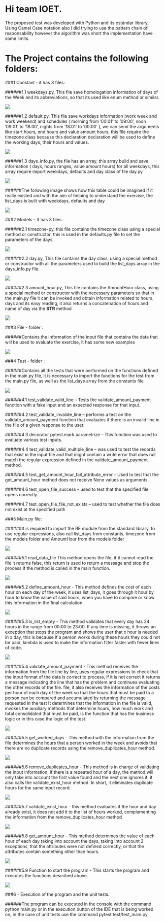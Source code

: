 # Hi team IOET.

The proposed test was developed with Python and its estándar library, Using Camel Case notation also I did trying to use the pattern chain of responsability however the algorithm was short the implementation have some limits.

# The Project contains the following folders:

###1 Constant  - it has 3 files:

######1.1	weekdays.py, This file save homologation information of days of the Week and its abbreviations, so that its used like enum method or similar. 

![](https://github.com/jefvasquezg/acme/blob/master/images/1.png)

######1.2	default.py, This file save workdays information  (work week and work weekend) and schedules ( morning from ’00:01’ to ’09:00’, noon ’09:01’ to ’18:00’, nights from ’18:01’ to ’00:00’ ), we can send the arguments like start hours, end hours and value amount hours, this file require the timezone class because this declaration declaration will be used to define the working days, their hours and values. 

![](https://github.com/jefvasquezg/acme/blob/master/images/2.png)

######1.3	days_info.py, the file has an array, this array build and save information ( days, hours ranges, value amount hours) for all weekdays, this array require import weekdays, defaults and day class of file day.py

![](https://github.com/jefvasquezg/acme/blob/master/images/3.png)

######The following image shows how this table could be imagined if it really existed and with the aim of helping to understand the exercise, the list_days is built with weekdays, defaults and day 

![](https://github.com/jefvasquezg/acme/blob/master/images/4.png)

###2	Models – It has 3 files:

######2.1	timezone-py, this file contains the timezone class using a special method or constructor, this is used in the defaults.py file to set the parameters of the days. 

![](https://github.com/jefvasquezg/acme/blob/master/images/5.png)

######2.2	day.py, This file contains the day class, using a special method or constructor with all the parameters used to build the list_days array in the days_info.py file. 

![](https://github.com/jefvasquezg/acme/blob/master/images/6.png)

######2.3	amount_hour.py, This file contains the AmountHour class, using a special method or constructor with the necessary parameters so that in the main.py file it can be invoked and obtain information related to hours, days and its easy reading, it also returns a concatenation of hours and name of day via the __STR__ method

![](https://github.com/jefvasquezg/acme/blob/master/images/7.png)


###3 File - folder :

######Contains the information of the input file that contains the data that will be used to evaluate the exercise, it has some new examples

![](https://github.com/jefvasquezg/acme/blob/master/images/8.png)

###4 Test - folder :

######Contains all the tests that were performed on the functions defined in the main.py file, it is necessary to import the functions for the test from the main.py file, as well as the list_days array from the constants file

![](https://github.com/jefvasquezg/acme/blob/master/images/9.png)

######4.1 test_validate_valid_line – Tests the validate_amount_payment function with a fake input and an expected response for that input.

######4.2 test_validate_invalide_line – performs a test on the validate_amount_payment function that evaluates if there is an invalid line in the file of a given response to the user.

######4.3 decorator pytest.mark.parametrize – This function was used to evaluate various test inputs.

######4.4 test_validate_valid_multiple_line – was used to test the records that exist in the input file and that might contain a write error that does not match the regular expression defined in the validate_amount_payment method.

######4.5 test_get_amount_hour_fail_attribute_error – Used to test that the get_amount_hour method does not receive None values as arguments.

######4.6 test_open_file_success – used to test that the specified file opens correctly.

######4.7 test_open_file_file_not_exists – used to test whether the file does not exist at the specified path


###5 Main.py file: 

######It is required to import the RE module from the standard library, to use regular expressions, also call list_days from constants, timezone from the models folder and AmountHour from the models folder

![](https://github.com/jefvasquezg/acme/blob/master/images/10.png)

######5.1 read_data_file This method opens the file, if it cannot read the file it returns false, this return is used to return a message and stop the process if the method is called in the main function.

![](https://github.com/jefvasquezg/acme/blob/master/images/11.png)

######5.2 define_amount_hour - This method defines the cost of each hour on each day of the week, it uses list_days, it goes through it hour by hour to know the value of said hours, when you have to compare or know this information in the final calculation

![](https://github.com/jefvasquezg/acme/blob/master/images/12.png)

######5.3 is_list_empty -  This method validates that every day has 24 hours in the range from 00:00 to 23:00. If any time is missing, it throws an exception that stops the program and shows the user that x hour is needed in x day, this is because if a person works during these hours they could not be paid, lambda is used to make the information filter faster with fewer lines of code.

![](https://github.com/jefvasquezg/acme/blob/master/images/13.png)

######5.4 validate_amount_payment - This method receives the information from the file line by line, uses regular expressions to check that the input format of the data is correct to process, if it is not correct it returns a message indicating the line that has the problem and continues evaluating the other records of the file. file, it also receives the information of the costs per hour of each day of the week so that the hours that must be paid to a person can be compared and accumulated by returning the message requested in the test It determines that the information in the file is valid, invokes the auxiliary methods that determine hours, how much work and total consolidated that must be paid, is the function that has the business logic or in this case the logic of the test.

![](https://github.com/jefvasquezg/acme/blob/master/images/14.png)

######5.5 get_worked_days - This method with the information from the file determines the hours that a person worked in the week and avoids that there are no duplicate records using the remove_duplicates_hour method. 

![](https://github.com/jefvasquezg/acme/blob/master/images/15.png)

######5.6 remove_duplicates_hour   - This method is in charge of validating the input information, if there is a repeated hour of a day, the method will only take into account the first value found and the next one ignores it, it also calls the validate_exist_hour method. In short, it eliminates duplicate hours for the same input record.

![](https://github.com/jefvasquezg/acme/blob/master/images/16.png)

######5.7 validate_exist_hour  - this method evaluates if the hour and day already exist, it does not add it to the list of hours worked, complementing the information from the remove_duplicates_hour method

![](https://github.com/jefvasquezg/acme/blob/master/images/17.png)

######5.8 get_amount_hour -  This method determines the value of each hour of each day taking into account the days, taking into account 2 exceptions, that the attributes were not defined correctly, or that the attributes contain something other than hours.

![](https://github.com/jefvasquezg/acme/blob/master/images/18.png)

######5.9 Function to start the program - This starts the program and executes the functions described above.

![](https://github.com/jefvasquezg/acme/blob/master/images/19.png)

###6	- Execution of the program and the unit tests.


######The program can be executed in the console with the command python main.py or in the execution button of the IDE that is being worked on, in the case of unit tests use the command pytest test/test_main.py
